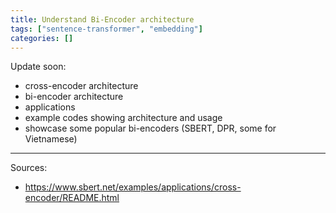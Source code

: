 ```yaml
---
title: Understand Bi-Encoder architecture
tags: ["sentence-transformer", "embedding"]
categories: []
---
```


Update soon:
- cross-encoder architecture
- bi-encoder architecture
- applications
- example codes showing architecture and usage
- showcase some popular bi-encoders (SBERT, DPR, some for Vietnamese)

---
Sources:
- https://www.sbert.net/examples/applications/cross-encoder/README.html
